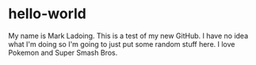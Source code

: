 # hello-world

My name is Mark Ladoing.
This is a test of my new GitHub.
I have no idea what I'm doing so I'm going to just put some random stuff here.
I love Pokemon and Super Smash Bros.
